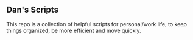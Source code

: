 ## Dan's Scripts

This repo is a collection of helpful scripts for personal/work life, to keep things organized, be more efficient and move quickly.
